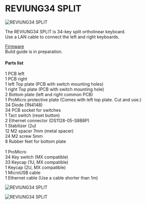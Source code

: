 # REVIUNG34 SPLIT  
![REVIUNG34 SPLIT](https://github.com/gtips/reviung/blob/master/reviung34split/image/REVIUNG34.jpg)  

The REVIUNG34 SPLIT is 34-key split ortholinear keyboard.  
Use a LAN cable to connect the left and right keyboards.  

[Firmware](https://github.com/qmk/qmk_firmware/tree/master/keyboards/reviung34)  
Build guide is in preparation.  

#### Parts list  
1  PCB left  
1  PCB right  
1  left Top plate (PCB with switch mounting holes)  
1  right Top plate (PCB with switch mounting hole)  
2  Bottom plate (left and right common PCB)  
1  ProMicro protective plate (Comes with left top plate. Cut and use.)  
34 Diode (1N4148)  
34 PCB socket for switches  
1  Tact switch (reset button)  
2  Ethernet connector (DS1128-05-S8B8P)  
1  Stabilizer (2u)  
12 M2 spacer 7mm (metal spacer)  
24 M2 screw 5mm  
8  Rubber feet for bottom plate  
<br/>
1  ProMicro  
34 Key switch (MX compatible)  
33 Keycap (1U, MX compatible)  
1  Keycap (2U, MX compatible)  
1  MicroUSB cable  
1  Ethernet cable (Use a cable shorter than 1m)  

![REVIUNG34 SPLIT](https://github.com/gtips/reviung/blob/master/reviung34split/image/REVIUNG34-5.jpg)  

![REVIUNG34 SPLIT](https://github.com/gtips/reviung/blob/master/reviung34split/image/REVIUNG34-2.jpg)  
